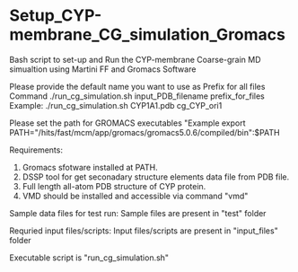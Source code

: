 # Setup_CYP-membrane_CG_simulation_Gromacs
Bash script to set-up and Run the CYP-membrane Coarse-grain MD simualtion using Martini FF and Gromacs Software

Please provide the default name you want to use as Prefix for all files 
Command ./run_cg_simulation.sh input_PDB_filename prefix_for_files 
Example: ./run_cg_simulation.sh CYP1A1.pdb cg_CYP_ori1 

Please set the path for GROMACS executables 
"Example export PATH="/hits/fast/mcm/app/gromacs/gromacs5.0.6/compiled/bin":$PATH 

Requirements:
1) Gromacs sfotware installed at PATH.
2) DSSP tool for get seconadary structure elements data file from PDB file.
3) Full length all-atom PDB structure of CYP protein.
4) VMD should be installed and accessible via command "vmd" 

Sample data files for test run:
Sample files are present in "test" folder

Requried input files/scripts:
Input files/scripts are present in "input_files" folder

Executable script is "run_cg_simulation.sh"
